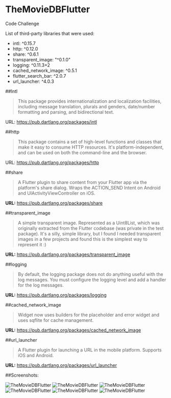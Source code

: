 # TheMovieDBFlutter
Code Challenge

List of third-party libraries that were used:

  - intl: ^0.15.7
  - http: ^0.12.0
  - share: ^0.6.1
  - transparent_image: "^0.1.0"
  - logging: ^0.11.3+2
  - cached_network_image: ^0.5.1
  - flutter_search_bar: ^2.0.7
  - url_launcher: ^4.0.3

##Intl

> This package provides internationalization and localization facilities, including message translation, plurals and genders, date/number formatting and parsing, and bidirectional text.

URL: https://pub.dartlang.org/packages/intl

##http

> This package contains a set of high-level functions and classes that make it easy to consume HTTP resources. It's platform-independent, and can be used on both the command-line and the browser.

URL: https://pub.dartlang.org/packages/http

##share

> A Flutter plugin to share content from your Flutter app via the platform's share dialog.
Wraps the ACTION_SEND Intent on Android and UIActivityViewController on iOS.

**URL:** https://pub.dartlang.org/packages/share

##transparent_image

> A simple transparent image. Represented as a Uint8List, which was originally extracted from the Flutter codebase (was private in the test package). It's a silly, simple library, but I found I needed transparent images in a few projects and found this is the simplest way to represent it :)

**URL:** https://pub.dartlang.org/packages/transparent_image

##logging

> By default, the logging package does not do anything useful with the log messages. You must configure the logging level and add a handler for the log messages.

**URL:** https://pub.dartlang.org/packages/logging

##cached_network_image

> Widget now uses builders for the placeholder and error widget and uses sqflite for cache management. 

**URL:** https://pub.dartlang.org/packages/cached_network_image

##url_launcher

> A Flutter plugin for launching a URL in the mobile platform. Supports iOS and Android.

**URL:** https://pub.dartlang.org/packages/url_launcher

##Screenshots:

![TheMovieDBFlutter](screenshots/01_LaunchScreen.png)
![TheMovieDBFlutter](screenshots/02_Home.png)
![TheMovieDBFlutter](screenshots/03_ScrollView.png)
![TheMovieDBFlutter](screenshots/04_DetailsMovies.png)
![TheMovieDBFlutter](screenshots/05_ModeDetails.png)
![TheMovieDBFlutter](screenshots/06_Search.png)

